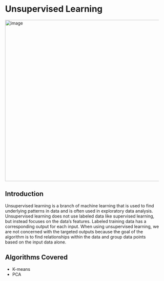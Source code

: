 # Unsupervised Learning
<img width="529" alt="image" src="https://user-images.githubusercontent.com/119746917/205461001-b3014688-2014-4b7e-85aa-3451f6dae6fb.png">

## Introduction
Unsupervised learning is a branch of machine learning that is used to find underlying patterns in data and 
is often used in exploratory data analysis. Unsupervised learning does not use labeled data like supervised learning, 
but instead focuses on the data’s features. Labeled training data has a corresponding output for each input. 
When using unsupervised learning, we are not concerned with the targeted outputs because the goal of the 
algorithm is to find relationships within the data and group data points based on the input data alone. 

## Algorithms Covered
* K-means
* PCA

